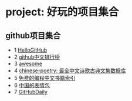 # project: 好玩的项目集合

## github项目集合
- 1 [HelloGitHub](https://github.com/521xueweihan/HelloGitHub)
- 2 [github中文排行榜](https://github.com/kon9chunkit/GitHub-Chinese-Top-Charts)
- 3 [awesome](https://github.com/sindresorhus/awesome)
- 4 [chinese-poetry: 最全中文诗歌古典文集数据库](https://github.com/chinese-poetry/chinese-poetry)
- 5 [免费的编程中文书籍索引](https://github.com/justjavac/free-programming-books-zh_CN)
- 6 [中国的表情包](https://github.com/zhaoolee/ChineseBQB)
- 7 [GitHubDaily](https://github.com/GitHubDaily/GitHubDaily)


